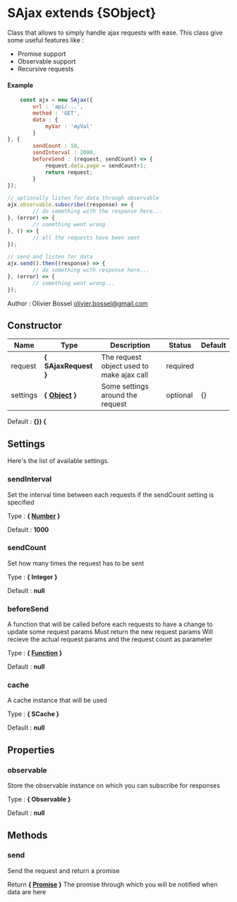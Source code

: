 # SAjax  extends {SObject}
Class that allows to simply handle ajax requests with ease.
This class give some useful features like :
- Promise support
- Observable support
- Recursive requests

#### Example
```js
	const ajx = new SAjax({
		url : 'api/...',
		method : 'GET',
		data : {
			myVar : 'myVal'
		}
}, {
		sendCount : 10,
		sendInterval : 2000,
		beforeSend : (request, sendCount) => {
			request.data.page = sendCount+1;
			return request;
		}
});

// optionally listen for data through observable
ajx.observable.subscribe((response) => {
		// do something with the response here...
}, (error) => {
		// something went wrong
}, () => {
		// all the requests have been sent
});

// send and listen for data
ajx.send().then((response) => {
		// do something with response here...
}, (error) => {
		// something went wrong...
});
```
Author : Olivier Bossel <olivier.bossel@gmail.com>


## Constructor


Name  |  Type  |  Description  |  Status  |  Default
------------  |  ------------  |  ------------  |  ------------  |  ------------
request  |  **{ SAjaxRequest }**  |  The request object used to make ajax call  |  required  |
settings  |  **{ [Object](https://developer.mozilla.org/fr/docs/Web/JavaScript/Reference/Objets_globaux/Object) }**  |  Some settings around the request  |  optional  |  {}

Default : **{}) {**




## Settings

Here's the list of available settings.

### sendInterval

Set the interval time between each requests if the sendCount setting is specified

Type : **{ [Number](https://developer.mozilla.org/fr/docs/Web/JavaScript/Reference/Objets_globaux/Number) }**

Default : **1000**


### sendCount

Set how many times the request has to be sent

Type : **{ Integer }**

Default : **null**


### beforeSend

A function that will be called before each requests to have a change to update some request params
Must return the new request params
Will recieve the actual request params and the request count as parameter

Type : **{ [Function](https://developer.mozilla.org/fr/docs/Web/JavaScript/Reference/Objets_globaux/Function) }**

Default : **null**


### cache

A cache instance that will be used

Type : **{ SCache }**

Default : **null**


## Properties


### observable

Store the observable instance on which you can subscribe for responses

Type : **{ Observable }**

Default : **null**


## Methods


### send

Send the request and return a promise

Return **{ [Promise](https://developer.mozilla.org/fr/docs/Web/JavaScript/Reference/Objets_globaux/Promise) }** The promise through which you will be notified when data are here